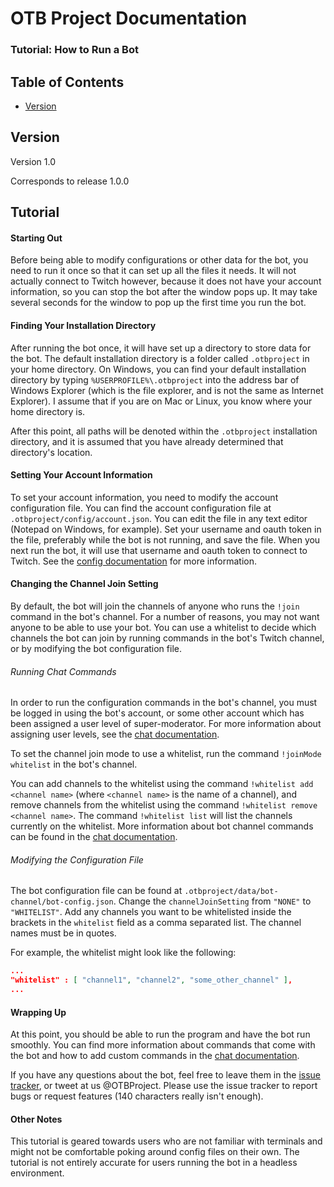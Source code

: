 # OTB Project Documentation
### Tutorial: How to Run a Bot

## Table of Contents
 - [Version](#version)

## Version
Version 1.0

Corresponds to release 1.0.0

## Tutorial

#### Starting Out

Before being able to modify configurations or other data for the bot, you need to run it once so that it can set up all the files it needs. It will not actually connect to Twitch however, because it does not have your account information, so you can stop the bot after the window pops up. It may take several seconds for the window to pop up the first time you run the bot.

#### Finding Your Installation Directory

After running the bot once, it will have set up a directory to store data for the bot. The default installation directory is a folder called `.otbproject` in your home directory. On Windows, you can find your default installation directory by typing `%USERPROFILE%\.otbproject` into the address bar of Windows Explorer (which is the file explorer, and is not the same as Internet Explorer). I assume that if you are on Mac or Linux, you know where your home directory is.

After this point, all paths will be denoted within the `.otbproject` installation directory, and it is assumed that you have already determined that directory's location.

#### Setting Your Account Information

To set your account information, you need to modify the account configuration file. You can find the account configuration file at `.otbproject/config/account.json`. You can edit the file in any text editor (Notepad on Windows, for example). Set your username and oauth token in the file, preferably while the bot is not running, and save the file. When you next run the bot, it will use that username and oauth token to connect to Twitch. See the [config documentation](config-documentation.md#account) for more information.

#### Changing the Channel Join Setting

By default, the bot will join the channels of anyone who runs the `!join` command in the bot's channel. For a number of reasons, you may not want anyone to be able to use your bot. You can use a whitelist to decide which channels the bot can join by running commands in the bot's Twitch channel, or by modifying the bot configuration file.

###### Running Chat Commands

In order to run the configuration commands in the bot's channel, you must be logged in using the bot's account, or some other account which has been assigned a user level of super-moderator. For more information about assigning user levels, see the [chat documentation](chat-documentation.md#built-in-channel-commands).

To set the channel join mode to use a whitelist, run the command `!joinMode whitelist` in the bot's channel.

You can add channels to the whitelist using the command `!whitelist add <channel name>` (where `<channel name>` is the name of a channel), and remove channels from the whitelist using the command `!whitelist remove <channel name>`. The command `!whitelist list` will list the channels currently on the whitelist. More information about bot channel commands can be found in the [chat documentation](chat-documentation.md#built-in-bot-channel-commands).

###### Modifying the Configuration File

The bot configuration file can be found at `.otbproject/data/bot-channel/bot-config.json`. Change the `channelJoinSetting` from `"NONE"` to `"WHITELIST"`. Add any channels you want to be whitelisted inside the brackets in the `whitelist` field as a comma separated list. The channel names must be in quotes.

For example, the whitelist might look like the following:

```json
...
"whitelist" : [ "channel1", "channel2", "some_other_channel" ],
...
```

#### Wrapping Up

At this point, you should be able to run the program and have the bot run smoothly. You can find more information about commands that come with the bot and how to add custom commands in the [chat documentation](chat-documentation.md).

If you have any questions about the bot, feel free to leave them in the [issue tracker](../../../issues), or tweet at us @OTBProject. Please use the issue tracker to report bugs or request features (140 characters really isn't enough).

#### Other Notes

This tutorial is geared towards users who are not familiar with terminals and might not be comfortable poking around config files on their own. The tutorial is not entirely accurate for users running the bot in a headless environment.
